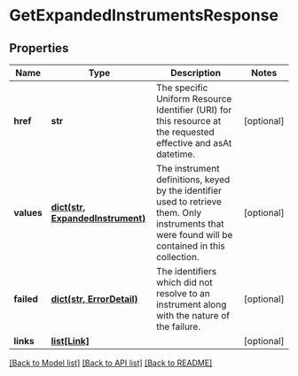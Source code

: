 # GetExpandedInstrumentsResponse

## Properties
Name | Type | Description | Notes
------------ | ------------- | ------------- | -------------
**href** | **str** | The specific Uniform Resource Identifier (URI) for this resource at the requested effective and asAt datetime. | [optional] 
**values** | [**dict(str, ExpandedInstrument)**](ExpandedInstrument.md) | The instrument definitions, keyed by the identifier used to retrieve them. Only instruments that were found will be contained in this collection. | [optional] 
**failed** | [**dict(str, ErrorDetail)**](ErrorDetail.md) | The identifiers which did not resolve to an instrument along with the nature of the failure. | [optional] 
**links** | [**list[Link]**](Link.md) |  | [optional] 

[[Back to Model list]](../README.md#documentation-for-models) [[Back to API list]](../README.md#documentation-for-api-endpoints) [[Back to README]](../README.md)


